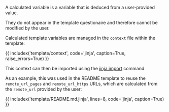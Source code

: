 A calculated variable is a variable that is deduced from a user-provided value.

They do not appear in the template questionaire and therefore cannot be modified by the user.

Calculated template variables are managed in the `context` file within the template:

{{ includex('template/context', code='jinja', caption=True, raise_errors=True) }}

This context can then be imported using the [jinja import](https://jinja.palletsprojects.com/templates/#import) command.

As an example, this was used in the README template to reuse the `remote_url_pages` and `remote_url_https` URLs, which are calculated from the `remote_url` provided by the user:

{{ includex('template/README.md.jinja', lines=8, code='jinja', caption=True) }}
